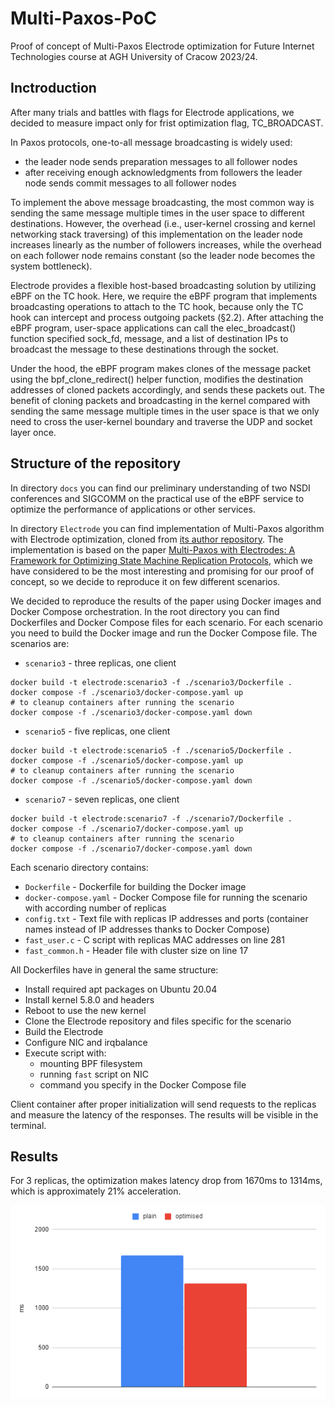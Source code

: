 # Multi-Paxos-PoC
Proof of concept of Multi-Paxos Electrode optimization for Future Internet Technologies course at AGH University of Cracow 2023/24.

## Inctroduction

After many trials and battles with flags for Electrode applications, we decided to measure impact only for frist optimization flag, TC_BROADCAST.

In Paxos protocols, one-to-all message broadcasting is widely used:
* the leader node sends preparation messages to all follower nodes 
* after receiving enough acknowledgments from followers the leader node sends commit messages to all follower nodes

To implement the above message broadcasting, the most common way is sending the same message multiple times in the user space to different destinations. However, the overhead (i.e., user-kernel crossing and kernel networking stack traversing) of this implementation on the leader node increases linearly as the number of followers increases, while the overhead on each follower node remains constant (so the leader node becomes the system bottleneck).

Electrode provides a flexible host-based broadcasting solution by utilizing eBPF on the TC hook. Here, we require the eBPF program that implements broadcasting operations to attach to the TC hook, because only the TC hook can intercept and process outgoing packets (§2.2). After attaching the eBPF program, user-space applications can call the elec_broadcast() function specified sock_fd, message, and a list of destination IPs to broadcast the message to these destinations through the socket.

Under the hood, the eBPF program makes clones of the message packet using the bpf_clone_redirect() helper function, modifies the destination addresses of cloned packets accordingly, and sends these packets out. The benefit of cloning packets and broadcasting in the kernel compared with sending the same message multiple times in the user space is that we only need to cross the user-kernel boundary and traverse the UDP and socket layer once.

## Structure of the repository

In directory `docs` you can find our preliminary understanding of two NSDI conferences and SIGCOMM on the practical use of the eBPF service to optimize the performance of applications or other services.

In directory `Electrode` you can find implementation of Multi-Paxos algorithm with Electrode optimization, cloned from [its author repository](https://github.com/Electrode-NSDI23/Electrode). The implementation is based on the paper [Multi-Paxos with Electrodes: A Framework for Optimizing State Machine Replication Protocols](https://arxiv.org/abs/2202.13194), which we have considered to be the most interesting and promising for our proof of concept, so we decide to reproduce it on few different scenarios.

We decided to reproduce the results of the paper using Docker images and Docker Compose orchestration. In the root directory you can find Dockerfiles and Docker Compose files for each scenario. For each scenario you need to build the Docker image and run the Docker Compose file. The scenarios are:
* `scenario3` - three replicas, one client
```
docker build -t electrode:scenario3 -f ./scenario3/Dockerfile . 
docker compose -f ./scenario3/docker-compose.yaml up
# to cleanup containers after running the scenario
docker compose -f ./scenario3/docker-compose.yaml down
```
* `scenario5` - five replicas, one client
```
docker build -t electrode:scenario5 -f ./scenario5/Dockerfile . 
docker compose -f ./scenario5/docker-compose.yaml up
# to cleanup containers after running the scenario
docker compose -f ./scenario5/docker-compose.yaml down
```
* `scenario7` - seven replicas, one client
```
docker build -t electrode:scenario7 -f ./scenario7/Dockerfile . 
docker compose -f ./scenario7/docker-compose.yaml up
# to cleanup containers after running the scenario
docker compose -f ./scenario7/docker-compose.yaml down
```

Each scenario directory contains:
* `Dockerfile` - Dockerfile for building the Docker image
* `docker-compose.yaml` - Docker Compose file for running the scenario with according number of replicas
* `config.txt` - Text file with replicas IP addresses and ports (container names instead of IP addresses thanks to Docker Compose)
* `fast_user.c` - C script with replicas MAC addresses on line 281
* `fast_common.h` - Header file with cluster size on line 17

All Dockerfiles have in general the same structure:
* Install required apt packages on Ubuntu 20.04
* Install kernel 5.8.0 and headers
* Reboot to use the new kernel
* Clone the Electrode repository and files specific for the scenario
* Build the Electrode
* Configure NIC and irqbalance
* Execute script with:
    * mounting BPF filesystem 
    * running `fast` script on NIC 
    * command you specify in the Docker Compose file

Client container after proper initialization will send requests to the replicas and measure the latency of the responses. The results will be visible in the terminal.

## Results

For 3 replicas, the optimization makes latency drop from 1670ms to 1314ms, which is approximately 21% acceleration.

![alt text](./imgs/image.png)
